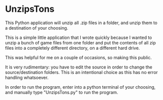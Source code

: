 # UnzipsTons
This Python application will unzip all .zip files in a folder, and unzip them to a destination of your choosing.

This is a simple little application that I wrote quickly because I wanted to unzip a bunch of game files from one folder and put the contents of all zip files into a completely different directory, on a different hard drive. 

This was helpful for me on a couple of occasions, so making this public. 

It is very rudimentary: you have to edit the source in order to change the source/destination folders. This is an intentional choice as this has no error handling whatsoever. 

In order to run the program, enter into a python terminal of your choosing, and manually type "UnzipsTons.py" to run the program.
